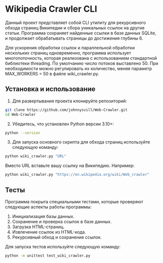 # Wikipedia Crawler CLI

Данный проект представляет собой CLI утилиту для рекурсивного обхода страниц Википедии и сбора уникальных ссылок на другие статьи. Программа сохраняет найденные ссылки в базе данных SQLite, и продолжает обрабатывать страницы до достижения глубины 6.

Для ускорения обработки ссылок и параллельной обработки нескольких страниц одновременно, программа использует многопоточность, которая реализована с использованием стандартной библиотеки threading. По умолчанию число потоков выставлено 50. При необходимости можно регулировать их количество, меняя параметр MAX_WORKERS = 50 в файле wiki_crawler.py.

## Установка и использование
1. Для развертывания проекта клонируйте репозиторий:
```bash
git clone https://github.com/johnnysvill/Web-Crawler.git
cd Web-Crawler
```

2. Убедитесь, что установлен Python версии 3.10+:
```bash
python --version
```

3. Для запуска основного скрипта для обхода страниц используйте следующую команду:
```bash
python wiki_crawler.py "URL"
```
Вместо URL вставьте вашу ссылку на Википедию. Например:
```bash
python wiki_crawler.py "https://en.wikipedia.org/wiki/Web_crawler"
```

## Тесты
Программа покрыта специальными тестами, которые проверяют следующие аспекты работы программы:
1. Инициализация базы данных.
2. Сохранение и проверка ссылок в базе данных.
3. Загрузка HTML-страниц.
4. Извлечение ссылок из HTML-кода.
5. Рекурсивный обход и сохранение ссылок.

Для запуска тестов используйте следующую команду:
```bash
python -m unittest test_wiki_crawler.py
```

